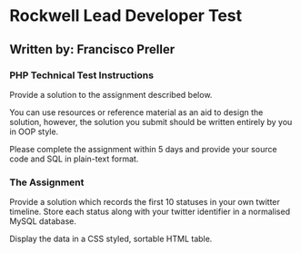 # Rockwell Lead Developer Test
## Written by: Francisco Preller

### PHP Technical Test Instructions

Provide a solution to the assignment described below.

You can use resources or reference material as an aid to design the solution, however, the solution you submit should be written entirely by you in OOP style.

Please complete the assignment within 5 days and provide your source code and SQL in plain-text format.

### The Assignment

Provide a solution which records the first 10 statuses in your own twitter timeline. Store each status along with your twitter identifier in a normalised MySQL database.

Display the data in a CSS styled, sortable HTML table. 